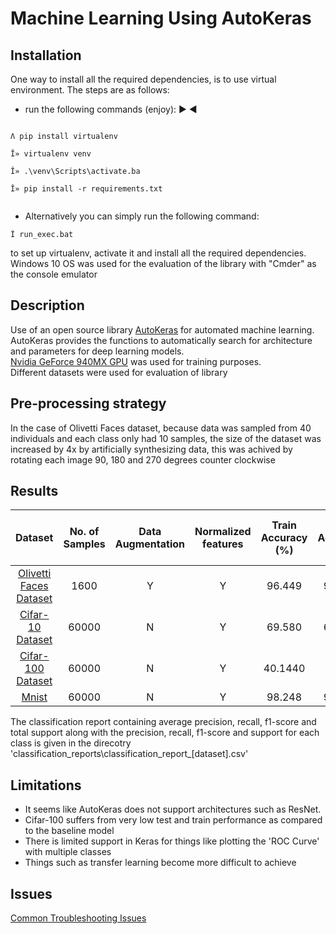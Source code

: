 # Machine Learning Using AutoKeras

## Installation

One way to install all the required dependencies, is to use virtual environment. The steps are as follows: <br>
* run the following commands (enjoy):
&#9658;
&#9668;

<code>
&#923; pip install virtualenv <br>
Î» virtualenv venv<br>
Î» .\venv\Scripts\activate.ba <br>
Î» pip install -r requirements.txt<br>
</code>

* Alternatively you can simply run the following command:
```console
Î run_exec.bat
```
to set up virtualenv, activate it and install all the required dependencies. <br>
Windows 10 OS was used for the evaluation of the library with "Cmder" as the console emulator <br>

## Description
Use of an open source library [AutoKeras](https://autokeras.com/) for automated machine learning.
AutoKeras provides the functions to automatically search for architecture
and parameters for deep learning models. <br> [Nvidia GeForce 940MX GPU](https://www.geforce.com/hardware/notebook-gpus/geforce-940mx) was used for training purposes. <br>
Different datasets were used for evaluation of library

## Pre-processing strategy
In the case of Olivetti Faces dataset, because data was sampled from 40 individuals and each class only had 10 samples, the size of the dataset was increased by 4x by artificially synthesizing data, this was achived by rotating each image 90, 180 and 270 degrees counter clockwise <br>

## Results

| Dataset | No. of Samples | Data Augmentation | Normalized features | Train Accuracy (%) | Test Accuracy (%) | Average Precision (%) | Average Recall (%) | Average F1 Score (%) | Total Support | Epochs | Time Taken (s) | Batch Size |
| :-: | :-: | :-: | :-: | :-: | :-: | :-:| :-: | :-: | :-: | :-: | :-: | :-: |
| [Olivetti Faces Dataset](http://scikit-learn.org/stable/datasets/olivetti_faces.html) | 1600 | Y | Y | 96.449 | 97.500 | 97 | 98 | 97 | 320 | 53 | 110.767 | 128 |
| [Cifar-10 Dataset](https://en.wikipedia.org/wiki/CIFAR-10) | 60000 | N | Y | 69.580 | 68.870 | 68 | 69 | 68 | 10000 | 66 | 1876.29 | 128 |
| [Cifar-100 Dataset](https://www.cs.toronto.edu/~kriz/cifar.html) | 60000 | N | Y | 40.1440 | 39.66 | 39 | 41 | 40 | 10000 | 54 | 1370.663991 | 128
| [Mnist](https://en.wikipedia.org/wiki/MNIST_database) | 60000 | N | Y | 98.248 | 98.180 | 98 | 98 | 98 | 10000 | 41 | 98.350 | 128 |

The classification report containing average precision, recall, f1-score and total support along with the precision, recall, f1-score and support for each class is given in the direcotry 'classification_reports\\classification_report_[dataset].csv' <br>

## Limitations
* It seems like AutoKeras does not support architectures such as ResNet.
* Cifar-100 suffers from very low test and train performance as compared to the baseline model
* There is limited support in Keras for things like plotting the 'ROC Curve' with multiple classes
* Things such as transfer learning become more difficult to achieve

## Issues
[Common Troubleshooting Issues](docs/troubleshooting_issues.md)

